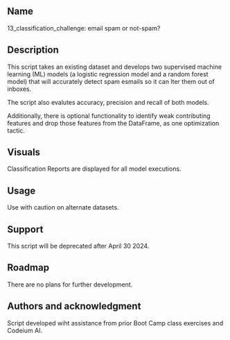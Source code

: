 ## Name
13_classification_challenge: email spam or not-spam?

## Description
This script takes an existing dataset and develops two supervised machine learning (ML) models (a logistic regression model and a random forest model) that will accurately detect spam esmails so it can  lter them out of inboxes.

The script also evalutes accuracy, precision and recall of both models.

Additionally, there is optional functionality to identify weak contributing features and drop those features from the DataFrame, as one optimization tactic.

## Visuals
Classification Reports are displayed for all model executions.

## Usage
Use with caution on alternate datasets.

## Support
This script will be deprecated after April 30 2024.

## Roadmap
There are no plans for further development.

## Authors and acknowledgment
Script developed wiht assistance from prior Boot Camp class exercises and Codeium AI.
